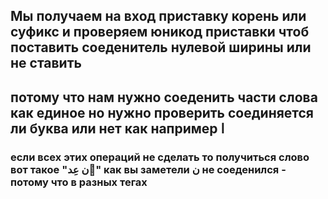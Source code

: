 ## Мы получаем на вход приставку корень или суфикс и проверяем юникод приставки чтоб поставить соеденитель нулевой ширины или не ставить
## потому что нам нужно соеденить части слова как единое но нужно проверить соединяется ли буква или нет как например ا

### если всех этих операций не сделать то получиться слово вот такое "ن عِد"ُ как вы заметели ن не соеденился - потому что в разных тегах
